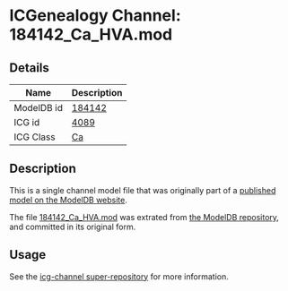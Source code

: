 # ICGenealogy Channel: 184142\_Ca\_HVA.mod

## Details

Name | Description
---- | -----------
ModelDB id | [184142](http://senselab.med.yale.edu/ModelDB/ShowModel.cshtml?model=184142)
ICG id | [4089](http://icg.neurotheory.ox.ac.uk/channels/3/4089)
ICG Class | [Ca](http://icg.neurotheory.ox.ac.uk/channels/3)

## Description

This is a single channel model file that was originally part of a [published model on the ModelDB website](http://senselab.med.yale.edu/mModelDB/ShowModel.cshtml?model=184142).

The file [184142\_Ca\_HVA.mod](184142_Ca_HVA.mod) was extrated from [the ModelDB repository](http://senselab.med.yale.edu/ModelDB/ShowModel.cshtml?model=184142), and committed in its original form.

## Usage

See the [icg-channel super-repository](https://github.com/icgenealogy/icg-channels) for more information.